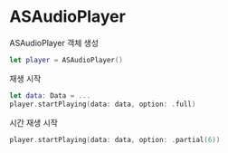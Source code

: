 #  ASAudioPlayer

ASAudioPlayer 객체 생성
```swift
let player = ASAudioPlayer()
```

재생 시작
```swift
let data: Data = ...
player.startPlaying(data: data, option: .full)
```

시간 재생 시작
```swift
player.startPlaying(data: data, option: .partial(6))
```


